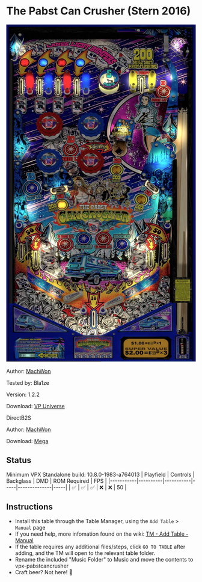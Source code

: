 # The Pabst Can Crusher (Stern 2016)

![Table Preview](../../images/vpx-pabstcancrusher.jpg)

Author: [MachWon](https://vpuniverse.com/profile/70146-machwon/) 

Tested by: Bla1ze 

Version: 1.2.2 

Download: [VP Universe](https://vpuniverse.com/files/file/21020-the-pabst-can-crusher-stern-2016/)

DirectB2S

Author: [MachWon](https://vpuniverse.com/profile/70146-machwon/) 

Download: [Mega](https://mega.nz/file/nhh3DIIa#FOATCPz5nYEcW3uQ-ptb2IPSVwbslvCBoQ7_Z-UX-Ks)

## Status 

Minimum VPX Standalone build: 10.8.0-1983-a764013
| Playfield | Controls | Backglass | DMD | ROM Required | FPS | 
|-----------|----------|-----------|-----|--------------|-----|
| :white_check_mark: | :white_check_mark: | :white_check_mark: | :x: | :x: | 50 |

## Instructions

- Install this table through the Table Manager, using the `Add Table` > `Manual` page
- If you need help, more infomation found on the wiki: [TM - Add Table - Manual](https://github.com/LegendsUnchained/vpx-standalone-alp4k/wiki/%5B04%5D-%F0%9F%A7%A1-TM-%E2%80%90-Other-Features#add-table---manual)
- If the table requires any additional files/steps, click `GO TO TABLE` after adding, and the TM will open to the relevant table folder.
- Rename the included "Music Folder" to Music and move the contents to vpx-pabstcancrusher
- Craft beer? Not here! 🍻

